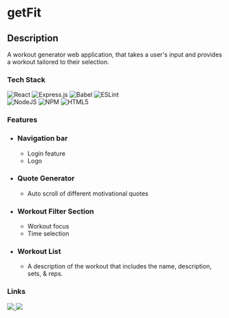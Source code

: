 # getFit

## Description
A workout generator web application, that takes a user's input and provides a workout tailored to their selection.

### Tech Stack
![React](https://img.shields.io/badge/react-%2320232a.svg?style=for-the-badge&logo=react&logoColor=%2361DAFB)
![Express.js](https://img.shields.io/badge/express.js-%23404d59.svg?style=for-the-badge&logo=express&logoColor=%2361DAFB) 
![Babel](https://img.shields.io/badge/Babel-F9DC3e?style=for-the-badge&logo=babel&logoColor=black) 
![ESLint](https://img.shields.io/badge/ESLint-4B3263?style=for-the-badge&logo=eslint&logoColor=white) 	
![NodeJS](https://img.shields.io/badge/node.js-6DA55F?style=for-the-badge&logo=node.js&logoColor=white) 
![NPM](https://img.shields.io/badge/NPM-%23000000.svg?style=for-the-badge&logo=npm&logoColor=white) 
![HTML5](https://img.shields.io/badge/html5-%23E34F26.svg?style=for-the-badge&logo=html5&logoColor=white)


### Features
  * ### Navigation bar
    * Login feature
    * Logo
  * ### Quote Generator
    * Auto scroll of different motivational quotes
  * ### Workout Filter Section
    * Workout focus
    * Time selection
  * ### Workout List
    * A description of the workout that includes the name, description, sets, & reps.
 

### Links
 <a href="https://github.com/GitPeteM">
        <img src="https://img.shields.io/badge/github%20-%23121011.svg?&style=for-the-badge&logo=github&logoColor=white"/>
 </a>
 <a href="https://www.linkedin.com/in/peter-mcbride-589603a0/">
        <img src="https://img.shields.io/badge/linkedin%20-%230077B5.svg?&style=for-the-badge&logo=linkedin&logoColor=white"/>
 </a>
  
